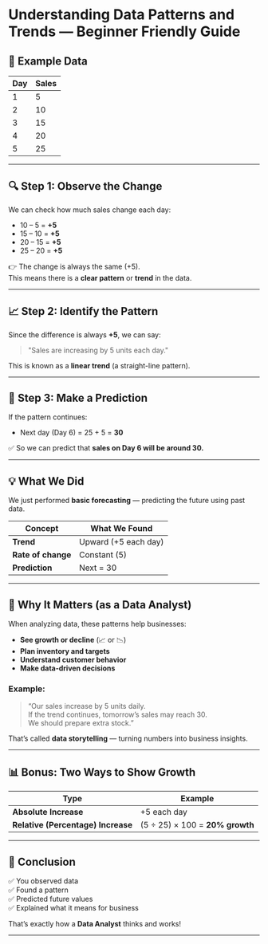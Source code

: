 #  Understanding Data Patterns and Trends — Beginner Friendly Guide

## 🧩 Example Data

| Day | Sales |
|-----|-------|
| 1 | 5 |
| 2 | 10 |
| 3 | 15 |
| 4 | 20 |
| 5 | 25 |

---

## 🔍 Step 1: Observe the Change

We can check how much sales change each day:

- 10 – 5 = **+5**  
- 15 – 10 = **+5**  
- 20 – 15 = **+5**  
- 25 – 20 = **+5**

👉 The change is always the same (+5).  
This means there is a **clear pattern** or **trend** in the data.

---

## 📈 Step 2: Identify the Pattern

Since the difference is always **+5**, we can say:

> "Sales are increasing by 5 units each day."

This is known as a **linear trend** (a straight-line pattern).

---

## 🔮 Step 3: Make a Prediction

If the pattern continues:
- Next day (Day 6) = 25 + 5 = **30**

✅ So we can predict that **sales on Day 6 will be around 30.**

---

## 💡 What We Did

We just performed **basic forecasting** — predicting the future using past data.

| Concept | What We Found |
|----------|----------------|
| **Trend** | Upward (+5 each day) |
| **Rate of change** | Constant (5) |
| **Prediction** | Next = 30 |

---

## 🧠 Why It Matters (as a Data Analyst)

When analyzing data, these patterns help businesses:

- **See growth or decline** (📈 or 📉)
- **Plan inventory and targets**
- **Understand customer behavior**
- **Make data-driven decisions**

### Example:
> “Our sales increase by 5 units daily.  
> If the trend continues, tomorrow’s sales may reach 30.  
> We should prepare extra stock.”

That’s called **data storytelling** — turning numbers into business insights.

---

## 📊 Bonus: Two Ways to Show Growth

| Type | Example |
|------|----------|
| **Absolute Increase** | +5 each day |
| **Relative (Percentage) Increase** | (5 ÷ 25) × 100 = **20% growth** |

---

## 🏁 Conclusion

✅ You observed data  
✅ Found a pattern  
✅ Predicted future values  
✅ Explained what it means for business

That’s exactly how a **Data Analyst** thinks and works!

---
